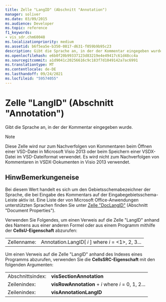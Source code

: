 ```yaml
---
title: Zelle "LangID" (Abschnitt "Annotation")
manager: soliver
ms.date: 03/09/2015
ms.audience: Developer
ms.topic: reference
f1_keywords:
- vis_sdr.chm60048
ms.localizationpriority: medium
ms.assetid: b6f5ea5e-b350-0817-d631-f059b9b95c23
description: Gibt die Sprache an, in der der Kommentar eingegeben wurde.
ms.openlocfilehash: e6b0f20b99337123d83219e4e49417c61d48cc4a
ms.sourcegitcommit: a1d9041c20256616c9c183f7d1049142a7ac6991
ms.translationtype: MT
ms.contentlocale: de-DE
ms.lasthandoff: 09/24/2021
ms.locfileid: "59574055"
---
```

# <a name="langid-cell-annotation-section"></a>Zelle "LangID" (Abschnitt "Annotation")

Gibt die Sprache an, in der der Kommentar eingegeben wurde.
  
> [!NOTE]
> Diese Zelle wird nur zum Nachverfolgen von Kommentaren beim Öffnen einer VSD-Datei in Microsoft Visio 2013 oder beim Speichern einer VSDX-Datei im VSD-Dateiformat verwendet. Es wird nicht zum Nachverfolgen von Kommentaren in VSDX-Dokumenten in Visio 2013 verwendet. 
  
## <a name="remarks"></a>HinwBemerkungeneise

Bei diesem Wert handelt es sich um den Gebietsschemabezeichner der Sprache, die bei Eingabe des Kommentars auf der Eingabegebietsschema-Leiste aktiv ist. Eine Liste der von Microsoft Office-Anwendungen unterstützten Sprachen finden Sie unter [Zelle "DocLangID"](doclangid-cell-document-properties-section.md) (Abschnitt "Document Properties"). 
  
Verwenden Sie Folgendes, um einen Verweis auf die Zelle "LangID" anhand des Namens aus einer anderen Formel oder aus einem Programm mithilfe der **CellsU-Eigenschaft** abzurufen: 
  
|||
|:-----|:-----|
| Zellenname:  <br/> | Annotation.LangID[  *i*  ] where  *i*  = <1>, 2, 3...  <br/> |
   
Um einen Verweis auf die Zelle "LangID" anhand des Indexes eines Programms abzurufen, verwenden Sie die **CellsSRC-Eigenschaft** mit den folgenden Argumenten: 
  
|||
|:-----|:-----|
| Abschnittsindex:  <br/> |**visSectionAnnotation** <br/> |
| Zeilenindex:  <br/> |**visRowAnnotation**  +   *i* where *i* = 0, 1, 2...  <br/> |
| Zeilenindex:  <br/> |**visAnnotationLangID** <br/> |
   

